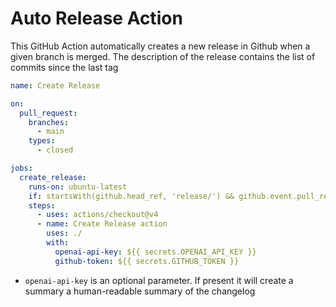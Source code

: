 # Auto Release Action

This GitHub Action automatically creates a new release in Github when a given branch is merged.
The description of the release contains the list of commits since the last tag


```yaml
name: Create Release

on:
  pull_request:
    branches:
      - main
    types: 
      - closed

jobs:      
  create_release:
    runs-on: ubuntu-latest
    if: startsWith(github.head_ref, 'release/') && github.event.pull_request.merged == true
    steps:
      - uses: actions/checkout@v4
      - name: Create Release action
        uses: ./
        with:
          openai-api-key: ${{ secrets.OPENAI_API_KEY }}
          github-token: ${{ secrets.GITHUB_TOKEN }}
```

* `openai-api-key` is an optional parameter. If present it will create a summary a human-readable summary of the changelog